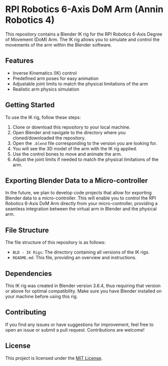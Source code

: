 # RPI Robotics 6-Axis DoM Arm (Annin Robotics 4)

This repository contains a Blender IK rig for the RPI Robotics 6-Axis Degree of Movement (DoM) Arm. The IK rig allows you to simulate and control the movements of the arm within the Blender software.

## Features

- Inverse Kinematics (IK) control
- Predefined arm poses for easy animation
- Adjustable joint limits to match the physical limitations of the arm
- Realistic arm physics simulation

## Getting Started

To use the IK rig, follow these steps:

1. Clone or download this repository to your local machine.
2. Open Blender and navigate to the directory where you cloned/downloaded the repository.
3. Open the `.blend` file corresponding to the version you are looking for.
4. You will see the 3D model of the arm with the IK rig applied.
5. Use the control bones to move and animate the arm.
6. Adjust the joint limits if needed to match the physical limitations of the arm.

## Exporting Blender Data to a Micro-controller

In the future, we plan to develop code projects that allow for exporting Blender data to a micro-controller. This will enable you to control the RPI Robotics 6-Axis DoM Arm directly from your micro-controller, providing a seamless integration between the virtual arm in Blender and the physical arm.

## File Structure

The file structure of this repository is as follows:

- `BLD - IK Rigs`: The directory containing all versions of the IK rigs.
- `README.md`: This file, providing an overview and instructions.

## Dependencies

This IK rig was created in Blender version 3.6.4, thus requiring that version or above for optimal compatibility. Make sure you have Blender installed on your machine before using this rig.

## Contributing

If you find any issues or have suggestions for improvement, feel free to open an issue or submit a pull request. Contributions are welcome!

## License

This project is licensed under the [MIT License](LICENSE).
